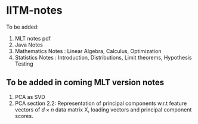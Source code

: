 # IITM-notes

To be added:

1. MLT notes pdf
2. Java Notes
3. Mathematics Notes : Linear Algebra, Calculus, Optimization
4. Statistics Notes : Introduction, Distributions, Limit theorems, Hypothesis Testing

## To be added in coming MLT version notes

1. PCA as SVD
2. PCA section 2.2: Representation of principal components w.r.t feature vectors of $d \times n$ data matrix X, loading vectors and principal component scores.
